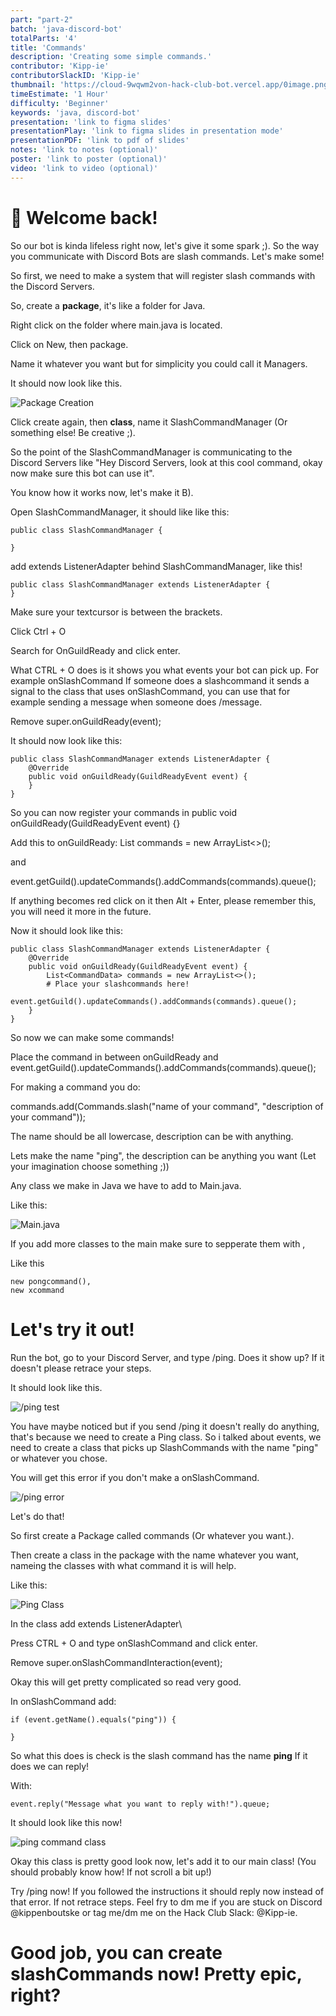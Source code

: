 ```yaml
---
part: "part-2"
batch: 'java-discord-bot'
totalParts: '4'
title: 'Commands'
description: 'Creating some simple commands.'
contributor: 'Kipp-ie'
contributorSlackID: 'Kipp-ie'
thumbnail: 'https://cloud-9wqwm2von-hack-club-bot.vercel.app/0image.png'
timeEstimate: '1 Hour'
difficulty: 'Beginner'
keywords: 'java, discord-bot'
presentation: 'link to figma slides'
presentationPlay: 'link to figma slides in presentation mode'
presentationPDF: 'link to pdf of slides'
notes: 'link to notes (optional)'
poster: 'link to poster (optional)'
video: 'link to video (optional)'
---
```


# 👋 Welcome back!

So our bot is kinda lifeless right now, let's give it some spark ;). So the way you communicate with Discord Bots are slash commands. Let's make some!

So first, we need to make a system that will register slash commands with the Discord Servers.

So, create a **package**, it's like a folder for Java.

Right click on the folder where main.java is located.

Click on New, then package.

Name it whatever you want but for simplicity you could call it Managers.

It should now look like this.

![Package Creation](https://cloud-36n8smf7u-hack-club-bot.vercel.app/0image.png)

Click create again, then **class**, name it SlashCommandManager (Or something else! Be creative ;).

So the point of the SlashCommandManager is communicating to the Discord Servers like "Hey Discord Servers, look at this cool command, okay now make sure this bot can use it".

You know how it works now, let's make it B).

Open SlashCommandManager, it should like like this:

```
public class SlashCommandManager {

}
```

add extends ListenerAdapter behind SlashCommandManager, like this!

```
public class SlashCommandManager extends ListenerAdapter {
}
```
Make sure your textcursor is between the brackets.

Click Ctrl + O

Search for OnGuildReady and click enter.

What CTRL + O does is it shows you what events your bot can pick up. For example onSlashCommand If someone does a slashcommand it sends a signal to the class that uses onSlashCommand, you can use that for example sending a message when someone does /message. 

Remove super.onGuildReady(event);

It should now look like this:

```
public class SlashCommandManager extends ListenerAdapter {
    @Override
    public void onGuildReady(GuildReadyEvent event) {
    }
}
```

So you can now register your commands in public void onGuildReady(GuildReadyEvent event) {}

Add this to onGuildReady:
List<CommandData> commands = new ArrayList<>();

and

event.getGuild().updateCommands().addCommands(commands).queue();

If anything becomes red click on it then Alt + Enter, please remember this, you will need it more in the future.

Now it should look like this:

```
public class SlashCommandManager extends ListenerAdapter {
    @Override
    public void onGuildReady(GuildReadyEvent event) {
        List<CommandData> commands = new ArrayList<>();
        # Place your slashcommands here!
        event.getGuild().updateCommands().addCommands(commands).queue();
    }
}
```

So now we can make some commands!

Place the command in between onGuildReady and event.getGuild().updateCommands().addCommands(commands).queue();

For making a command you do:

commands.add(Commands.slash("name of your command", "description of your command"));

The name should be all lowercase, description can be with anything.

Lets make the name "ping", the description can be anything you want (Let your imagination choose something ;))

Any class we make in Java we have to add to Main.java.

Like this:

![Main.java](https://cloud-rey8pf8mq-hack-club-bot.vercel.app/0image.png)

If you add more classes to the main make sure to sepperate them with ,

Like this

```
new pongcommand(),
new xcommand
```

# Let's try it out!

Run the bot, go to your Discord Server, and type /ping. Does it show up? If it doesn't please retrace your steps.

It should look like this.

![/ping test](https://cloud-o35vh3hmp-hack-club-bot.vercel.app/0image.png)

You have maybe noticed but if you send /ping it doesn't really do anything, that's because we need to create a Ping class. So i talked about events, we need to create a class that picks up SlashCommands with the name "ping" or whatever you chose.

You will get this error if you don't make a onSlashCommand.

![/ping error](https://cloud-udjw1d4l7-hack-club-bot.vercel.app/0image.png)

Let's do that!

So first create a Package called commands (Or whatever you want.).

Then create a class in the package with the name whatever you want, nameing the classes with what command it is will help.

Like this:

![Ping Class](https://cloud-q5vhpib42-hack-club-bot.vercel.app/0image.png)

In the class add extends ListenerAdapter\

Press CTRL + O and type onSlashCommand and click enter.

Remove super.onSlashCommandInteraction(event);

Okay this will get pretty complicated so read very good.

In onSlashCommand add:
```
if (event.getName().equals("ping")) {

}
```
So what this does is check is the slash command has the name **ping**
If it does we can reply!

With:

```
event.reply("Message what you want to reply with!").queue;
```

It should look like this now!

![ping command class](https://cloud-84sly80bm-hack-club-bot.vercel.app/0image.png)

Okay this class is pretty good look now, let's add it to our main class! (You should probably know how! If not scroll a bit up!)

Try /ping now! If you followed the instructions it should reply now instead of that error. If not retrace steps. Feel fry to dm me if you are stuck on Discord @kippenboutske or tag me/dm me on the Hack Club Slack: @Kipp-ie.

# Good job, you can create slashCommands now! Pretty epic, right?








